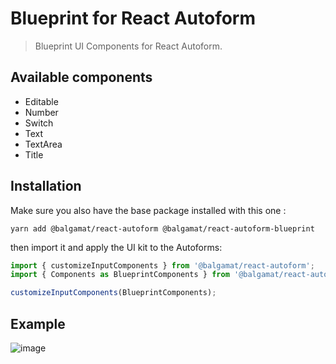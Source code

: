 # Blueprint for React Autoform

> Blueprint UI Components for React Autoform.

## Available components

- Editable
- Number
- Switch
- Text
- TextArea
- Title

## Installation

Make sure you also have the base package installed with this one :

`yarn add @balgamat/react-autoform @balgamat/react-autoform-blueprint`

then import it and apply the UI kit to the Autoforms:

```typescript
import { customizeInputComponents } from '@balgamat/react-autoform';
import { Components as BlueprintComponents } from '@balgamat/react-autoform-blueprint';

customizeInputComponents(BlueprintComponents);
```

## Example

![image](https://user-images.githubusercontent.com/6381607/97619988-3461ce00-1a21-11eb-91c2-4af944a8a106.png)
